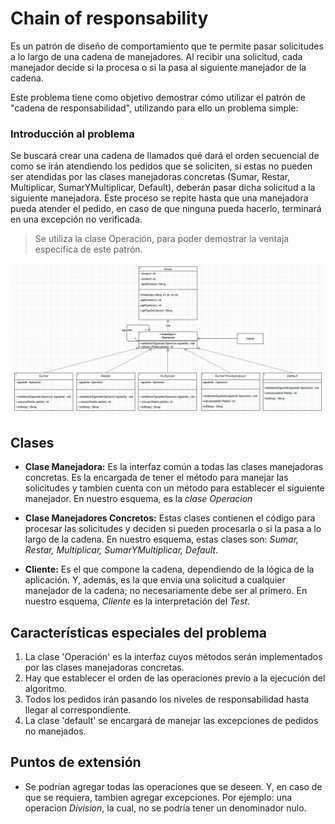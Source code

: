 # Chain of responsability
Es un patrón de diseño de comportamiento que te permite pasar solicitudes a lo largo de una cadena de manejadores. Al recibir una solicitud, cada manejador decide si la procesa o si la pasa al siguiente manejador de la cadena.

Este problema tiene como objetivo demostrar cómo utilizar el patrón de "cadena de responsabilidad", utilizando para ello un problema simple:

### Introducción al problema
Se buscará crear una cadena de llamados qué dará el orden secuencial de como se irán atendiendo los pedidos que se soliciten, si estas no pueden ser atendidas por las clases manejadoras concretas (Sumar, Restar, Multiplicar, SumarYMultiplicar, Default), deberán pasar dicha solicitud a la siguiente manejadora. Este proceso se repite hasta que una manejadora pueda atender el pedido, en caso de que ninguna pueda hacerlo, terminará en una excepción no verificada.

> Se utiliza la clase Operación, para poder demostrar la ventaja especifica de este patrón.

![UML](uml.png)

## Clases
* **Clase Manejadora:** Es la interfaz común a todas las clases manejadoras concretas. Es la encargada de tener el método para manejar las solicitudes y tambien cuenta con un método para establecer el siguiente manejador.
En nuestro esquema, es la *clase Operacion*

* **Clase Manejadores Concretos:** Estas clases contienen el código para procesar las solicitudes y deciden si pueden procesarla o si la pasa a lo largo de la cadena.
En nuestro esquema, estas clases son: *Sumar, Restar, Multiplicar, SumarYMultiplicar, Default*.

* **Cliente:** Es el que compone la cadena, dependiendo de la lógica de la aplicación. Y, además, es la que envia una solicitud a cualquier manejador de la cadena; no necesariamente debe ser al primero.
En nuestro esquema, *Cliente* es la interpretación del *Test*.


## Características especiales del problema

1. La clase 'Operación' es la interfaz cuyos métodos serán implementados por las clases manejadoras concretas.
2. Hay que establecer el orden de las operaciones previo a la ejecución del algoritmo.
3. Todos los pedidos irán pasando los niveles de responsabilidad hasta llegar al correspondiente.
4. La clase 'default' se encargará de manejar las excepciones de pedidos no manejados.

## Puntos de extensión

* Se podrían agregar todas las operaciones que se deseen. Y, en caso de que se requiera, tambien agregar excepciones. Por ejemplo: una operacion *Division*, la cual, no se podría tener un denominador nulo.